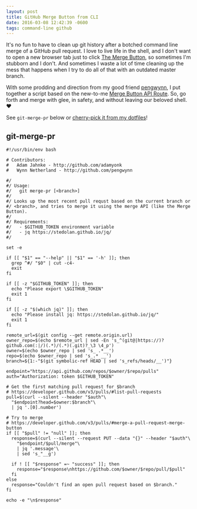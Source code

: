 ```yaml
---
layout: post
title: GitHub Merge Button from CLI
date: 2016-03-08 12:42:39 -0600
tags: command-line github
---
```


It's no fun to have to clean up git history after a botched command line merge
of a GitHub pull request. I love to live life in the shell, and I don't want to
open a new browser tab just to click [The Merge Button][], so sometimes I'm
stubborn and I don't. And sometimes I waste a lot of time cleaning up the mess
that happens when I try to do all of that with an outdated master branch.

With some prodding and direction from my good friend [pengwynn][], I put
together a script based on the new-to-me [Merge Button API Route][]. So, go
forth and merge with glee, in safety, and without leaving our beloved shell. ❤️

See `git-merge-pr` below or [cherry-pick it from my dotfiles][commit]!

[The Merge Button]: https://github.com/blog/843-the-merge-button
[pengwynn]: https://github.com/pengwynn
[Merge Button API Route]: https://developer.github.com/v3/pulls/#merge-a-pull-request-merge-button
[commit]: https://github.com/adamyonk/dotfiles/commit/2db7d4b82344816bb215eec21c40044e48e59781

## git-merge-pr

~~~shell
#!/usr/bin/env bash

# Contributors:
#   Adam Jahnke - http://github.com/adamyonk
#   Wynn Netherland - http://github.com/pengwynn

#/
#/ Usage:
#/   git merge-pr [<branch>]
#/
#/ Looks up the most recent pull requst based on the current branch or
#/ <branch>, and tries to merge it using the merge API (like the Merge Button).
#/
#/ Requirements:
#/   - $GITHUB_TOKEN environment variable
#/   - jq https://stedolan.github.io/jq/
#/

set -e

if [[ "$1" == "--help" || "$1" == '-h' ]]; then
  grep ^#/ "$0" | cut -c4-
  exit
fi

if [[ -z "$GITHUB_TOKEN" ]]; then
  echo "Please export \$GITHUB_TOKEN"
  exit 1
fi

if [[ -z "$(which jq)" ]]; then
  echo "Please install jq: https://stedolan.github.io/jq/"
  exit 1
fi

remote_url=$(git config --get remote.origin.url)
owner_repo=$(echo $remote_url | sed -En 's_^(git@|https://)?github.com(:|/)(.*)/(.*)(.git)?_\3 \4_p')
owner=$(echo $owner_repo | sed 's_ .*__')
repo=$(echo $owner_repo | sed 's_.* __')
branch=${1:-"$(git symbolic-ref HEAD | sed 's_refs/heads/__')"}

endpoint="https://api.github.com/repos/$owner/$repo/pulls"
auth="Authorization: token $GITHUB_TOKEN"

# Get the first matching pull request for $branch
# https://developer.github.com/v3/pulls/#list-pull-requests
pull=$(curl --silent --header "$auth"\
  "$endpoint?head=$owner:$branch"\
  | jq '.[0].number')

# Try to merge
# https://developer.github.com/v3/pulls/#merge-a-pull-request-merge-button
if [[ "$pull" != "null" ]]; then
  response=$(curl --silent --request PUT --data "{}" --header "$auth"\
    "$endpoint/$pull/merge"\
    | jq '.message'\
    | sed 's_"__g')

  if ! [[ "$response" =~ "success" ]]; then
    response="$response\nhttps://github.com/$owner/$repo/pull/$pull"
  fi
else
  response="Couldn't find an open pull request based on $branch."
fi

echo -e "\n$response"
~~~


